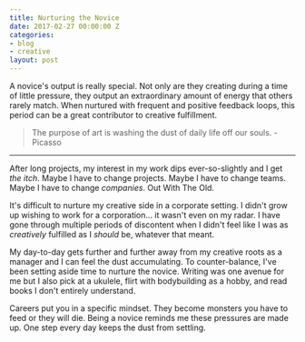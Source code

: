 ```yaml
---
title: Nurturing the Novice
date: 2017-02-27 00:00:00 Z
categories:
- blog
- creative
layout: post
---
```


A novice's output is really special. Not only are they creating during a time of little pressure, they output an extraordinary amount of energy that others rarely match. When nurtured with frequent and positive feedback loops, this period can be a great contributor to creative fulfillment.

> The purpose of art is washing the dust of daily life off our souls. - Picasso

<hr class="small">

After long projects, my interest in my work dips ever-so-slightly and I get _the itch_. Maybe I have to change projects. Maybe I have to change teams. Maybe I have to change _companies_. Out With The Old.

It's difficult to nurture my creative side in a corporate setting. I didn't grow up wishing to work for a corporation... it wasn't even on my radar. I have gone through multiple periods of discontent when I didn't feel like I was as _creatively_ fulfilled as I _should_ be, whatever that meant.

My day-to-day gets further and further away from my creative roots as a manager and I can feel the dust accumulating. To counter-balance, I've been setting aside time to nurture the novice. Writing was one avenue for me but I also pick at a ukulele, flirt with bodybuilding as a hobby, and read books I don't entirely understand.

Careers put you in a specific mindset. They become monsters you have to feed or they will die. Being a novice reminds me these pressures are made up. One step every day keeps the dust from settling.